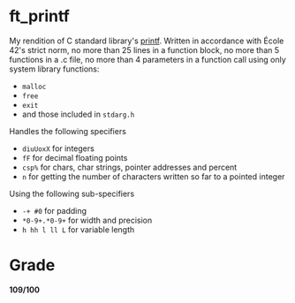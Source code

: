 # ft_printf

My rendition of C standard library's [printf](http://www.cplusplus.com/reference/cstdio/printf/). Written in accordance with École 42's strict norm, no more than 25 lines in a function block, no more than 5 functions in a .c file, no more than 4 parameters in a function call using only system library functions:
* `malloc `
* `free`
* `exit` 
* and those included in `stdarg.h`

Handles the following specifiers
* `diuUoxX` for integers
* `fF` for decimal floating points
* `csp%` for chars, char strings, pointer addresses and percent 
* `n` for getting the number of characters written so far to a pointed integer

Using the following sub-specifiers
* `-+ #0` for padding
* `*0-9+.*0-9+` for width and precision
* `h hh l ll L` for variable length 

# Grade

**109/100**
